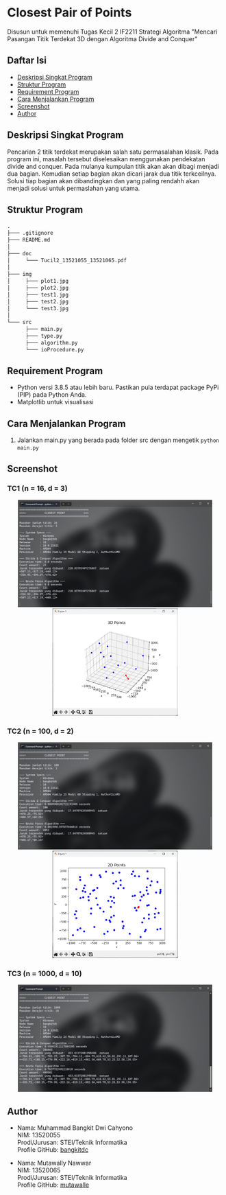 # Closest Pair of Points
Disusun untuk memenuhi Tugas Kecil 2 IF2211 Strategi Algoritma "Mencari Pasangan Titik Terdekat 3D dengan Algoritma Divide and Conquer"

## Daftar Isi
* [Deskripsi Singkat Program](#deskripsi-singkat-program)
* [Struktur Program](#struktur-program)
* [Requirement Program](#requirement-program)
* [Cara Menjalankan Program](#cara-menjalankan-program)
* [Screenshot](#screenshot)
* [Author](#author)

## Deskripsi Singkat Program
Pencarian 2 titik terdekat merupakan salah satu permasalahan klasik. Pada program ini, masalah tersebut diselesaikan menggunakan pendekatan divide and conquer.
Pada mulanya kumpulan titik akan akan dibagi menjadi dua bagian. Kemudian setiap bagian akan dicari jarak dua titik terkceilnya. Solusi tiap bagian akan dibandingkan dan yang paling rendahh akan menjadi solusi untuk permaslahan yang utama.


## Struktur Program
```
.
├─── .gitignore
├─── README.md
│     
├─── doc
│     └─── Tucil2_13521055_13521065.pdf
│
├─── img
│     ├─── plot1.jpg	
│     ├─── plot2.jpg	
│     ├─── test1.jpg
│     ├─── test2.jpg		
│     └─── test3.jpg
│
└─── src
      ├─── main.py
      ├─── type.py
      ├─── algorithm.py
      └─── ioProcedure.py
```

## Requirement Program
* Python versi 3.8.5 atau lebih baru. Pastikan pula terdapat package PyPi (PIP) pada Python Anda.
* Matplotlib untuk visualisasi

## Cara Menjalankan Program
1. Jalankan main.py yang berada pada folder src dengan mengetik `python main.py`

## Screenshot
### TC1 (n = 16, d = 3)
<p align="center">
    <img src="https://github.com/mutawalle/Tucil2_13521055_13521065/blob/main/img/test1.jpg" height="250">
    <img src="https://github.com/mutawalle/Tucil2_13521055_13521065/blob/main/img/plot1.jpg" height="250">
</p>

### TC2 (n = 100, d = 2)
<p align="center">
    <img src="https://github.com/mutawalle/Tucil2_13521055_13521065/blob/main/img/test2.jpg" height="250">
    <img src="https://github.com/mutawalle/Tucil2_13521055_13521065/blob/main/img/plot2.jpg" height="250">
</p>

### TC3 (n = 1000, d = 10)
<p align="center">
    <img src="https://github.com/mutawalle/Tucil2_13521055_13521065/blob/main/img/test3.jpg" height="250">
</p>

## Author
* Nama: Muhammad Bangkit Dwi Cahyono <br />
  NIM: 13520055 <br />
  Prodi/Jurusan: STEI/Teknik Informatika <br />
  Profile GitHub: [bangkitdc](https://github.com/bangkitdc)

* Nama: Mutawally Nawwar <br />
  NIM: 13520065 <br />
  Prodi/Jurusan: STEI/Teknik Informatika <br />
  Profile GitHub: [mutawalle](https://github.com/mutawalle)
